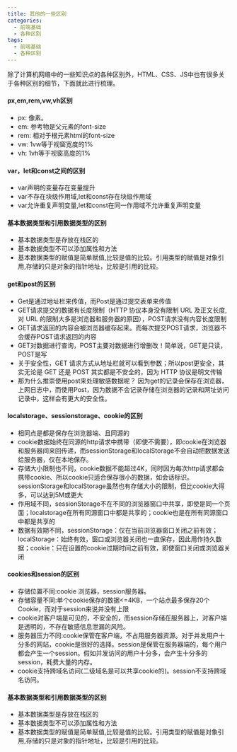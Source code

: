 ```yaml
---
title: 其他的一些区别
categories: 
  - 前端基础
  - 各种区别
tags: 
  - 前端基础
  - 各种区别
---
```


除了计算机网络中的一些知识点的各种区别外，HTML、CSS、JS中也有很多关于各种区别的细节，下面就此进行梳理。

<!--more-->

<!-- ![Image text](/images/chat.jpg)    -->

#### px,em,rem,vw,vh区别
- px: 像素。
- em: 参考物是父元素的font-size
- rem: 相对于根元素html的font-size
- vw: 1vw等于视窗宽度的1%
- vh: 1vh等于视窗高度的1%

#### var，let和const之间的区别
-   var声明的变量存在变量提升
-   var不存在块级作用域,let和const存在块级作用域
-   var允许重复声明变量,let和const在同一作用域不允许重复声明变量

#### 基本数据类型和引用数据类型的区别
- 基本数据类型是存放在栈区的
- 基本数据类型不可以添加属性和方法
- 基本数据类型的赋值是简单赋值,比较是值的比较。引用类型的赋值是对象引用,存储的只是对象的指针地址，比较是引用的比较。

#### get和post的区别

- Get是通过地址栏来传值，而Post是通过提交表单来传值
- GET请求提交的数据有长度限制（HTTP 协议本身没有限制 URL 及正文长度,对 URL 的限制大多是浏览器和服务器的原因），POST请求没有内容长度限制
- GET请求返回的内容会被浏览器缓存起来。而每次提交POST请求，浏览器不会缓存POST请求返回的内容
-  GET对数据进行查询，POST主要对数据进行增删改！简单说，GET是只读，POST是写
-  关于安全性，GET 请求方式从地址栏就可以看到参数；所以post更安全，其实无论是 GET 还是 POST 其实都是不安全的，因为 HTTP 协议是明文传输
- 那为什么推崇使用post来处理敏感数据呢？
  因为get的记录会保存在浏览器，上网日志中，而使用Post，因为数据不会记录存储在浏览器的记录和网址访问记录中，这样会有更大的安全性。

#### localstorage、sessionstorage、cookie的区别

-  相同点是都是保存在浏览器端、且同源的
-  cookie数据始终在同源的http请求中携带（即使不需要），即cookie在浏览器和服务器间来回传递，而sessionStorage和localStorage不会自动把数据发送给服务器，仅在本地保存。
- 存储大小限制也不同，cookie数据不能超过4K，同时因为每次http请求都会携带cookie、所以cookie只适合保存很小的数据，如会话标识。sessionStorage和localStorage虽然也有存储大小的限制，但比cookie大得多，可以达到5M或更大
- 作用域不同，sessionStorage不在不同的浏览器窗口中共享，即使是同一个页面；localstorage在所有同源窗口中都是共享的；cookie也是在所有同源窗口中都是共享的
- 数据有效期不同，sessionStorage：仅在当前浏览器窗口关闭之前有效；localStorage：始终有效，窗口或浏览器关闭也一直保存，因此用作持久数据；cookie：只在设置的cookie过期时间之前有效，即使窗口关闭或浏览器关闭

#### cookies和session的区别

- 存储位置不同:cookie 浏览器，session服务器。
- 存储容量不同:单个cookie保存的数据<=4KB，一个站点最多保存20个Cookie，而对于session来说并没有上限
- cookie对客户端是可见的，不安全的，而session存储在服务器上，对客户端是透明的，不存在敏感信息泄漏的风险。
- 服务器压力不同:cookie保管在客户端，不占用服务器资源。对于并发用户十分多的网站，cookie是很好的选择。session是保管在服务器端的，每个用户都会产生一个session。假如并发访问的用户十分多，会产生十分多的session，耗费大量的内存。
- cookie支持跨域名访问(二级域名是可以共享cookie的)。session不支持跨域名访问。

#### 基本数据类型和引用数据类型的区别

- 基本数据类型是存放在栈区的
- 基本数据类型不可以添加属性和方法
- 基本数据类型的赋值是简单赋值,比较是值的比较。引用类型的赋值是对象引用,存储的只是对象的指针地址，比较是引用的比较。